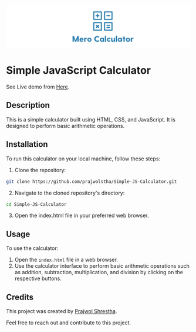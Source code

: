 ![Simple JavaScript Calculator Logo](logo.png)
# Simple JavaScript Calculator

See Live demo from [Here](https://prajwolstha.github.io/Simple-JS-Calculator/).

## Description
This is a simple calculator built using HTML, CSS, and JavaScript. It is designed to perform basic arithmetic operations.

## Installation
To run this calculator on your local machine, follow these steps:

1. Clone the repository:
```bash
git clone https://github.com/prajwolstha/Simple-JS-Calculator.git
```

2. Navigate to the cloned repository's directory:
 ```bash 
 cd Simple-JS-Calculator
```

3. Open the index.html file in your preferred web   browser.

## Usage
To use the calculator:
1. Open the `index.html` file in a web browser.
2. Use the calculator interface to perform basic arithmetic operations such as addition, subtraction, multiplication, and division by clicking on the respective buttons.

## Credits
This project was created by [Prajwol Shrestha](https://github.com/prajwolstha).

Feel free to reach out and contribute to this project.